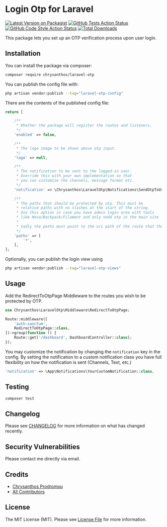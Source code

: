# Login Otp for Laravel

[![Latest Version on Packagist](https://img.shields.io/packagist/v/chrysanthos/laravel-otp.svg?style=flat-square)](https://packagist.org/packages/chrysanthos/laravel-otp)
[![GitHub Tests Action Status](https://img.shields.io/github/actions/workflow/status/chrysanthos/laravel-otp/run-tests.yml?branch=main&label=tests)](https://github.com/chrysanthos/laravel-otp/actions?query=workflow%3Arun-tests+branch%3Amain)
[![GitHub Code Style Action Status](https://img.shields.io/github/actions/workflow/status/chrysanthos/laravel-otp/fix-php-code-style-issues.yml?branch=main&label=code%20style)](https://github.com/chrysanthos/laravel-otp/actions?query=workflow%3A"Fix+PHP+code+style+issues"+branch%3Amain)
[![Total Downloads](https://img.shields.io/packagist/dt/chrysanthos/laravel-otp.svg?style=flat-square)](https://packagist.org/packages/chrysanthos/laravel-otp)

This package lets you set up an OTP verification process upon user login.

## Installation

You can install the package via composer:

```bash
composer require chrysanthos/laravel-otp
```

You can publish the config file with:

```bash
php artisan vendor:publish --tag="laravel-otp-config"
```

There are the contents of the published config file:

```php
return [

    /**
     * Whether the package will register the routes and listeners.
     */
    'enabled' => false,

    /**
     * The logo image to be shown above otp input.
     */
    'logo' => null,

    /**
     * The notification to be sent to the logged-in user.
     * Override this with your own implementation so that
     * you can customize the channels, message format etc.
     */
    'notification' => \Chrysanthos\LaravelOtp\Notifications\SendOtpToUserNotification::class,

    /**
     * The paths that should be protected by otp. This must be
     * relative paths with no slashes at the start of the string.
     * Use this option in case you have admin login area with tools
     * like Nova/Backpack/Filament and only nedd otp in the main site
     *
     * Sadly the paths must point to the uri path of the route that the login form is submitted to.
     */
    'paths' => [
        '*',
    ],
];
```

Optionally, you can publish the login view using

```bash
php artisan vendor:publish --tag="laravel-otp-views"
```

## Usage

Add the RedirectToOtpPage Middleware to the routes you wish to be protected by OTP.

```php
use Chrysanthos\LaravelOtp\Middleware\RedirectToOtpPage;

Route::middleware([
    'auth:sanctum',
    RedirectToOtpPage::class,
])->group(function () {
    Route::get('/dashboard', DashboardController::class);
});
```

You may customize the notification by changing the `notification` key in the config.
By setting the notification to a custom notification class you have full flexibility on how the notification is sent (Channels, Text, etc.)

```php
'notification' => \App\Notifications\YourCustomNotification::class,
```

## Testing

```bash
composer test
```

## Changelog

Please see [CHANGELOG](CHANGELOG.md) for more information on what has changed recently.

## Security Vulnerabilities

Please contact me directly via email.

## Credits

- [Chrysanthos Prodromou](https://github.com/chrysanthos)
- [All Contributors](../../contributors)

## License

The MIT License (MIT). Please see [License File](LICENSE.md) for more information.
